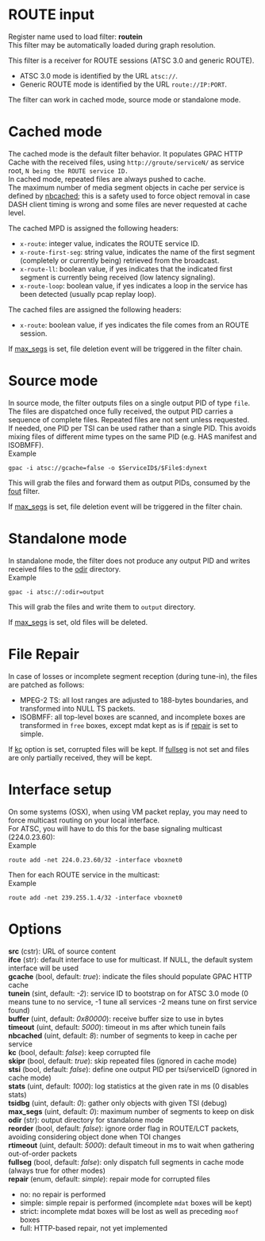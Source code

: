<!-- automatically generated - do not edit, patch gpac/applications/gpac/gpac.c -->

# ROUTE input  
  
Register name used to load filter: __routein__  
This filter may be automatically loaded during graph resolution.  
  
This filter is a receiver for ROUTE sessions (ATSC 3.0 and generic ROUTE).  
- ATSC 3.0 mode is identified by the URL `atsc://`.  
- Generic ROUTE mode is identified by the URL `route://IP:PORT`.  
  
The filter can work in cached mode, source mode or standalone mode.  

# Cached mode  
  
The cached mode is the default filter behavior. It populates GPAC HTTP Cache with the received files, using `http://groute/serviceN/` as service root, `N being the ROUTE service ID.`  
In cached mode, repeated files are always pushed to cache.  
The maximum number of media segment objects in cache per service is defined by [nbcached](#nbcached); this is a safety used to force object removal in case DASH client timing is wrong and some files are never requested at cache level.  
    
The cached MPD is assigned the following headers:  
* `x-route`: integer value, indicates the ROUTE service ID.  
* `x-route-first-seg`: string value, indicates the name of the first segment (completely or currently being) retrieved from the broadcast.  
* `x-route-ll`: boolean value, if yes indicates that the indicated first segment is currently being received (low latency signaling).  
* `x-route-loop`: boolean value, if yes indicates a loop in the service has been detected (usually pcap replay loop).  
    
The cached files are assigned the following headers:  
* `x-route`: boolean value, if yes indicates the file comes from an ROUTE session.  
  
If [max_segs](#max_segs) is set, file deletion event will be triggered in the filter chain.  
  
# Source mode  
  
In source mode, the filter outputs files on a single output PID of type `file`. The files are dispatched once fully received, the output PID carries a sequence of complete files. Repeated files are not sent unless requested.  
If needed, one PID per TSI can be used rather than a single PID. This avoids mixing files of different mime types on the same PID (e.g. HAS manifest and ISOBMFF).  
Example
```
gpac -i atsc://gcache=false -o $ServiceID$/$File$:dynext
```  
This will grab the files and forward them as output PIDs, consumed by the [fout](fout) filter.  
  
If [max_segs](#max_segs) is set, file deletion event will be triggered in the filter chain.  
  
# Standalone mode  
  
In standalone mode, the filter does not produce any output PID and writes received files to the [odir](#odir) directory.  
Example
```
gpac -i atsc://:odir=output
```  
This will grab the files and write them to `output` directory.  
  
If [max_segs](#max_segs) is set, old files will be deleted.  
  
# File Repair  
  
In case of losses or incomplete segment reception (during tune-in), the files are patched as follows:  
* MPEG-2 TS: all lost ranges are adjusted to 188-bytes boundaries, and transformed into NULL TS packets.  
* ISOBMFF: all top-level boxes are scanned, and incomplete boxes are transformed in `free` boxes, except mdat kept as is if [repair](#repair) is set to simple.  
  
If [kc](#kc) option is set, corrupted files will be kept. If [fullseg](#fullseg) is not set and files are only partially received, they will be kept.  
  
# Interface setup  
  
On some systems (OSX), when using VM packet replay, you may need to force multicast routing on your local interface.  
For ATSC, you will have to do this for the base signaling multicast (224.0.23.60):  
Example
```
route add -net 224.0.23.60/32 -interface vboxnet0
```  
Then for each ROUTE service in the multicast:  
Example
```
route add -net 239.255.1.4/32 -interface vboxnet0
```  
  

# Options    
  
<a id="src">__src__</a> (cstr): URL of source content  
<a id="ifce">__ifce__</a> (str): default interface to use for multicast. If NULL, the default system interface will be used  
<a id="gcache">__gcache__</a> (bool, default: _true_): indicate the files should populate GPAC HTTP cache  
<a id="tunein">__tunein__</a> (sint, default: _-2_): service ID to bootstrap on for ATSC 3.0 mode (0 means tune to no service, -1 tune all services -2 means tune on first service found)  
<a id="buffer">__buffer__</a> (uint, default: _0x80000_): receive buffer size to use in bytes  
<a id="timeout">__timeout__</a> (uint, default: _5000_): timeout in ms after which tunein fails  
<a id="nbcached">__nbcached__</a> (uint, default: _8_): number of segments to keep in cache per service  
<a id="kc">__kc__</a> (bool, default: _false_): keep corrupted file  
<a id="skipr">__skipr__</a> (bool, default: _true_): skip repeated files (ignored in cache mode)  
<a id="stsi">__stsi__</a> (bool, default: _false_): define one output PID per tsi/serviceID (ignored in cache mode)  
<a id="stats">__stats__</a> (uint, default: _1000_): log statistics at the given rate in ms (0 disables stats)  
<a id="tsidbg">__tsidbg__</a> (uint, default: _0_): gather only objects with given TSI (debug)  
<a id="max_segs">__max_segs__</a> (uint, default: _0_): maximum number of segments to keep on disk  
<a id="odir">__odir__</a> (str): output directory for standalone mode  
<a id="reorder">__reorder__</a> (bool, default: _false_): ignore order flag in ROUTE/LCT packets, avoiding considering object done when TOI changes  
<a id="rtimeout">__rtimeout__</a> (uint, default: _5000_): default timeout in ms to wait when gathering out-of-order packets  
<a id="fullseg">__fullseg__</a> (bool, default: _false_): only dispatch full segments in cache mode (always true for other modes)  
<a id="repair">__repair__</a> (enum, default: _simple_): repair mode for corrupted files  
* no: no repair is performed  
* simple: simple repair is performed (incomplete `mdat` boxes will be kept)  
* strict: incomplete mdat boxes will be lost as well as preceding `moof` boxes  
* full: HTTP-based repair, not yet implemented  
  
  
